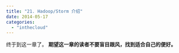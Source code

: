 ```yaml
---
title: "21. Hadoop/Storm 介绍"
date: 2014-05-17
categories: 
  - "inthecloud"
---
```


终于到这一章了。 **期望这一章的读者不要盲目跟风，找到适合自己的便好。**
